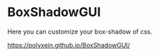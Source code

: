 # BoxShadowGUI

Here you can customize your box-shadow of css.

https://polyxein.github.io/BoxShadowGUI/
